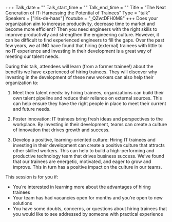 +++
Talk_date = ""
Talk_start_time = ""
Talk_end_time = ""
Title = "The Next Generation of IT: Harnessing the Potential of Trainees"
Type = "talk"
Speakers = ["iris-de-haas"]
Youtube = "_QZwtDFH0M8"
+++
Does your organization aim to increase productivity, decrease time to market and become more efficient? Then you need engineers with the right skills to improve productivity and strengthen the engineering culture. However, it can be difficult to find experienced engineers to fill the gaps. Over the past few years, we at ING have found that hiring (external) trainees with little to no IT experience and investing in their development is a great way of meeting our talent needs.

During this talk, attendees will learn (from a former trainee!) about the benefits we have experienced of hiring trainees. They will discover why investing in the development of these new workers can also help their organization to:

1.	Meet their talent needs: by hiring trainees, organizations can build their own talent pipeline and reduce their reliance on external sources. This can help ensure they have the right people in place to meet their current and future needs. 

2.	Foster innovation: IT trainees bring fresh ideas and perspectives to the workplace. By investing in their development, teams can create a culture of innovation that drives growth and success.

3.	Develop a positive, learning-oriented culture: Hiring IT trainees and investing in their development can create a positive culture that attracts other skilled workers. This can help to build a high-performing and productive technology team that drives business success. We’ve found that our trainees are energetic, motivated, and eager to grow and improve. This in turn has a positive impact on the culture in our teams.

This session is for you if:
-	You’re interested in learning more about the advantages of hiring trainees
-	Your team has had vacancies open for months and you’re open to new solutions
-	You have some doubts, concerns, or questions about hiring trainees that you would like to see addressed by someone with practical experience